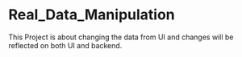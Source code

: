 # Real_Data_Manipulation
This Project is about changing the data from UI and changes will be reflected on both UI and backend.
